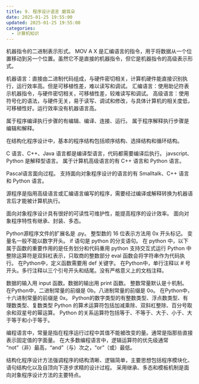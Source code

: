 ```yaml
---
title: 9. 程序设计语言 磨耳朵
date: 2025-01-25 19:55:00
updated: 2025-01-25 19:55:00
categories:
  - 计算机知识
---
```


机器指令的二进制表示形式。
MOV A X 是汇编语言的指令，用于将数据从一个位置移动到另一个位置。虽然它不是直接的机器指令，但它是机器指令的高级表示形式。

机器语言：直接由二进制代码组成，与硬件密切相关，计算机硬件能直接识别执行，运行效率高。但是可移植性差，难以读写和调试。
汇编语言：使用助记符表示机器指令，与硬件密切相关，可移植性差，较难读写和调试。
高级语言：使用符号化的语法，与硬件无关，易于读写、调试和修改，与具体计算机的相关度低，可移植性好。运行效率没有机器语言高。<!-- more -->

属于程序编译执行步骤的有编辑、编译、连接、运行。
属于程序解释执行步骤是编辑和解释。

在结构化程序设计中，基本的程序结构包括顺序结构、选择结构和循环结构。

C 语言、C++、Java 语言都是编译型语言，代码都需要编译后执行。
javscript、Python 是解释型语言。
属于计算机高级语言的有 C++ 语言和 Python 语言。

Pascal语言面向过程。
支持面向对象程序设计的语言的有 Smalltalk、C++ 语言和 Python 语言。

源程序是指用高级语言或汇编语言编写的程序，需要经过编译或解释转换为机器语言后才能被计算机执行。

面向对象程序设计具有很好的可读性可维护性，能提高程序的设计效率。
面向对象程序特性有继承、封装、多态。

Python源程序文件的扩展名是 .py。
整型数的 16 位表示方法用 0x 开头标记。
变量名一般不能以数字开头。
if 语句是 python 的分支语句。
在 python 中，以下属于函数的重要作用的是任务划分和代码重用
python 支持交互式运行
Python 中 整除运算符是双斜杠表示，只取商的整数部分
eval 函数会将字符串作为代码执行。
在Python中，定义函数需要用 def 关键字。
在Python中，单行注释以 # 号开头。多行注释以三个引号开头和结尾。没有严格意义上的文档注释。

数据的输入用 input 函数。数据的输出用 print 函数。
整数常量默认是十机制。
在Python中，二进制常量的前缀是 0b。八进制常量的前缀是 0o。
在Python中，十六进制常量的前缀是 0x。
Python的数字类型的有整数类型、浮点数类型、有理数类型、复数类型
Python 的算术运算符包括加减乘除、双斜杠整除、百分号取余和双星号的幂运算。
Python 的关系运算符包括等于、不等于、大于、小于、大于等于和小于等于。

编程语言中，常量是指在程序运行过程中其值不能被改变的量。通常是指那些直接表示固定值的字面量。
在大多数编程语言中，逻辑运算符的优先级通常 “not”（非）最高，“and”（与）次之，“or”（或）最低。

结构化程序设计方法强调程序的结构清晰、逻辑简单，主要思想包括程序模块化、语句结构化以及自顶向下逐步求精的设计过程。
采用继承、多态和模板机制是面向对象程序设计方法的主要特点。
